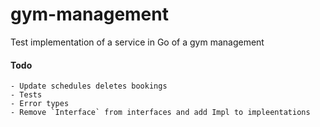 # gym-management

Test implementation of a service in Go of a gym management

#### Todo

    - Update schedules deletes bookings
    - Tests
    - Error types
    - Remove `Interface` from interfaces and add Impl to impleentations
